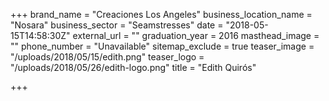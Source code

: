 +++
brand_name = "Creaciones Los Angeles"
business_location_name = "Nosara"
business_sector = "Seamstresses"
date = "2018-05-15T14:58:30Z"
external_url = ""
graduation_year = 2016
masthead_image = ""
phone_number = "Unavailable"
sitemap_exclude = true
teaser_image = "/uploads/2018/05/15/edith.png"
teaser_logo = "/uploads/2018/05/26/edith-logo.png"
title = "Edith Quirós"

+++
